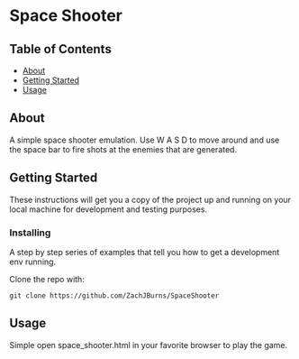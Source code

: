 # Space Shooter

## Table of Contents

- [About](#about)
- [Getting Started](#getting_started)
- [Usage](#usage)

## About <a name = "about"></a>

A simple space shooter emulation. Use W A S D to move around and use the space bar to fire shots at the enemies that are generated.

## Getting Started <a name = "getting_started"></a>

These instructions will get you a copy of the project up and running on your local machine for development and testing purposes.

### Installing

A step by step series of examples that tell you how to get a development env running.

Clone the repo with:

```
git clone https://github.com/ZachJBurns/SpaceShooter
```


## Usage <a name = "usage"></a>

Simple open space_shooter.html in your favorite browser to play the game.
